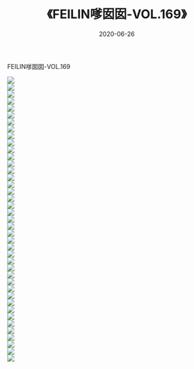 ﻿---
layout: post
title:  《FEILIN嗲囡囡-VOL.169》
date:   2020-06-26
img: http://img.660000.xyz/Sharelink/网络美图/2020/FEILIN嗲囡囡-VOL.169/000.jpg
categories: [美女, 清纯, 唯美]
---

FEILIN嗲囡囡-VOL.169

  ![](http://img.660000.xyz/Sharelink/网络美图/2020/FEILIN嗲囡囡-VOL.169/001.jpg) <br> ![](http://img.660000.xyz/Sharelink/网络美图/2020/FEILIN嗲囡囡-VOL.169/002.jpg) <br> ![](http://img.660000.xyz/Sharelink/网络美图/2020/FEILIN嗲囡囡-VOL.169/003.jpg) <br> ![](http://img.660000.xyz/Sharelink/网络美图/2020/FEILIN嗲囡囡-VOL.169/004.jpg) <br> ![](http://img.660000.xyz/Sharelink/网络美图/2020/FEILIN嗲囡囡-VOL.169/005.jpg) <br> ![](http://img.660000.xyz/Sharelink/网络美图/2020/FEILIN嗲囡囡-VOL.169/006.jpg) <br> ![](http://img.660000.xyz/Sharelink/网络美图/2020/FEILIN嗲囡囡-VOL.169/007.jpg) <br> ![](http://img.660000.xyz/Sharelink/网络美图/2020/FEILIN嗲囡囡-VOL.169/008.jpg) <br> ![](http://img.660000.xyz/Sharelink/网络美图/2020/FEILIN嗲囡囡-VOL.169/009.jpg) <br> ![](http://img.660000.xyz/Sharelink/网络美图/2020/FEILIN嗲囡囡-VOL.169/010.jpg) <br> ![](http://img.660000.xyz/Sharelink/网络美图/2020/FEILIN嗲囡囡-VOL.169/011.jpg) <br> ![](http://img.660000.xyz/Sharelink/网络美图/2020/FEILIN嗲囡囡-VOL.169/012.jpg) <br> ![](http://img.660000.xyz/Sharelink/网络美图/2020/FEILIN嗲囡囡-VOL.169/013.jpg) <br> ![](http://img.660000.xyz/Sharelink/网络美图/2020/FEILIN嗲囡囡-VOL.169/014.jpg) <br> ![](http://img.660000.xyz/Sharelink/网络美图/2020/FEILIN嗲囡囡-VOL.169/015.jpg) <br> ![](http://img.660000.xyz/Sharelink/网络美图/2020/FEILIN嗲囡囡-VOL.169/016.jpg) <br> ![](http://img.660000.xyz/Sharelink/网络美图/2020/FEILIN嗲囡囡-VOL.169/017.jpg) <br> ![](http://img.660000.xyz/Sharelink/网络美图/2020/FEILIN嗲囡囡-VOL.169/018.jpg) <br> ![](http://img.660000.xyz/Sharelink/网络美图/2020/FEILIN嗲囡囡-VOL.169/019.jpg) <br> ![](http://img.660000.xyz/Sharelink/网络美图/2020/FEILIN嗲囡囡-VOL.169/020.jpg) <br> ![](http://img.660000.xyz/Sharelink/网络美图/2020/FEILIN嗲囡囡-VOL.169/021.jpg) <br> ![](http://img.660000.xyz/Sharelink/网络美图/2020/FEILIN嗲囡囡-VOL.169/022.jpg) <br> ![](http://img.660000.xyz/Sharelink/网络美图/2020/FEILIN嗲囡囡-VOL.169/023.jpg) <br> ![](http://img.660000.xyz/Sharelink/网络美图/2020/FEILIN嗲囡囡-VOL.169/024.jpg) <br> ![](http://img.660000.xyz/Sharelink/网络美图/2020/FEILIN嗲囡囡-VOL.169/025.jpg) <br> ![](http://img.660000.xyz/Sharelink/网络美图/2020/FEILIN嗲囡囡-VOL.169/026.jpg) <br> ![](http://img.660000.xyz/Sharelink/网络美图/2020/FEILIN嗲囡囡-VOL.169/027.jpg) <br> ![](http://img.660000.xyz/Sharelink/网络美图/2020/FEILIN嗲囡囡-VOL.169/028.jpg) <br> ![](http://img.660000.xyz/Sharelink/网络美图/2020/FEILIN嗲囡囡-VOL.169/029.jpg) <br> ![](http://img.660000.xyz/Sharelink/网络美图/2020/FEILIN嗲囡囡-VOL.169/030.jpg) <br> ![](http://img.660000.xyz/Sharelink/网络美图/2020/FEILIN嗲囡囡-VOL.169/031.jpg) <br> ![](http://img.660000.xyz/Sharelink/网络美图/2020/FEILIN嗲囡囡-VOL.169/032.jpg) <br> ![](http://img.660000.xyz/Sharelink/网络美图/2020/FEILIN嗲囡囡-VOL.169/033.jpg) <br> ![](http://img.660000.xyz/Sharelink/网络美图/2020/FEILIN嗲囡囡-VOL.169/034.jpg) <br> ![](http://img.660000.xyz/Sharelink/网络美图/2020/FEILIN嗲囡囡-VOL.169/035.jpg) <br> ![](http://img.660000.xyz/Sharelink/网络美图/2020/FEILIN嗲囡囡-VOL.169/036.jpg) <br> ![](http://img.660000.xyz/Sharelink/网络美图/2020/FEILIN嗲囡囡-VOL.169/037.jpg) <br> ![](http://img.660000.xyz/Sharelink/网络美图/2020/FEILIN嗲囡囡-VOL.169/038.jpg) <br> ![](http://img.660000.xyz/Sharelink/网络美图/2020/FEILIN嗲囡囡-VOL.169/039.jpg) <br> ![](http://img.660000.xyz/Sharelink/网络美图/2020/FEILIN嗲囡囡-VOL.169/040.jpg) <br> ![](http://img.660000.xyz/Sharelink/网络美图/2020/FEILIN嗲囡囡-VOL.169/041.jpg) <br>